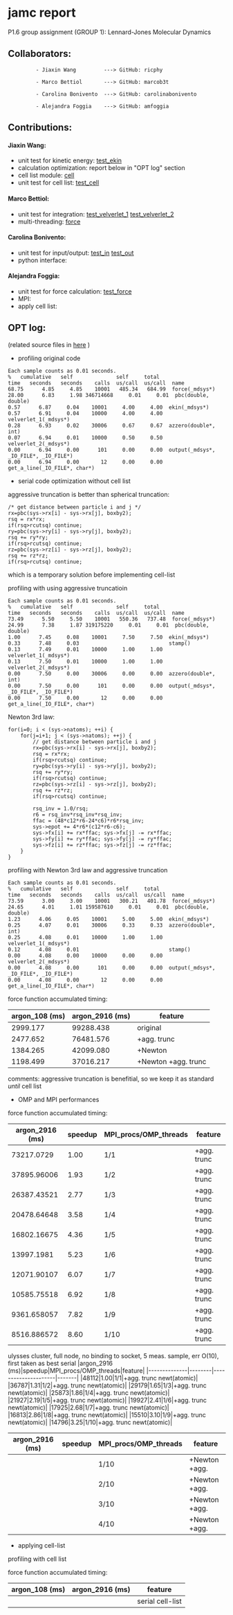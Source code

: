 # jamc report
P1.6 group assignment (GROUP 1): Lennard-Jones Molecular Dynamics

## Collaborators:

             - Jiaxin Wang         ---> GitHub: ricphy 
             
             - Marco Bettiol       ---> GitHub: marcob3t
             
             - Carolina Bonivento  ---> GitHub: carolinabonivento
             
             - Alejandra Foggia    ---> GitHub: amfoggia

## Contributions:

#### Jiaxin Wang:
* unit test for kinetic energy: [test_ekin](./test/test_ekin.c)
* calculation optimization: report below in "OPT log" section
* cell list module: [cell](./src/cell.cc)
* unit test for cell list: [test_cell](./test/test_cell.c)

#### Marco Bettiol:
* unit test for integration: [test_velverlet_1](./test/test_velverlet_1.c) [test_velverlet_2](./test/test_velverlet_2.c)
* multi-threading: [force](./src/force.c)

#### Carolina Bonivento:
* unit test for input/output: [test_in](./test/test_in.c) [test_out](./test/test_out.c)
* python interface:

#### Alejandra Foggia:
* unit test for force calculation: [test_force](./test/test_force.c)
* MPI: 
* apply cell list: 


## OPT log:
(related source files in [here](./opt/) )

* profiling original code

```
Each sample counts as 0.01 seconds.
%   cumulative   self              self     total
time   seconds   seconds    calls  us/call  us/call  name
68.75      4.85     4.85    10001   485.34   684.99  force(_mdsys*)
28.00      6.83     1.98 346714668     0.01     0.01  pbc(double, double)
0.57      6.87     0.04    10001     4.00     4.00  ekin(_mdsys*)
0.57      6.91     0.04    10000     4.00     4.00  velverlet_1(_mdsys*)
0.28      6.93     0.02    30006     0.67     0.67  azzero(double*, int)
0.07      6.94     0.01    10000     0.50     0.50  velverlet_2(_mdsys*)
0.00      6.94     0.00      101     0.00     0.00  output(_mdsys*, _IO_FILE*, _IO_FILE*)
0.00      6.94     0.00       12     0.00     0.00  get_a_line(_IO_FILE*, char*)
```

* serial code optimization without cell list

aggressive truncation is better than spherical truncation:

```
/* get distance between particle i and j */
rx=pbc(sys->rx[i] - sys->rx[j], boxby2);
rsq = rx*rx;
if(rsq>rcutsq) continue; 
ry=pbc(sys->ry[i] - sys->ry[j], boxby2);
rsq += ry*ry;
if(rsq>rcutsq) continue; 
rz=pbc(sys->rz[i] - sys->rz[j], boxby2);
rsq += rz*rz;
if(rsq>rcutsq) continue; 
```
which is a temporary solution before implementing cell-list

profiling with using aggressive truncatioin

```
Each sample counts as 0.01 seconds.
%   cumulative   self              self     total
time   seconds   seconds    calls  us/call  us/call  name
73.49      5.50     5.50    10001   550.36   737.48  force(_mdsys*)
24.99      7.38     1.87 319175220     0.01     0.01  pbc(double, double)
1.00      7.45     0.08    10001     7.50     7.50  ekin(_mdsys*)
0.33      7.48     0.03                             stamp()
0.13      7.49     0.01    10000     1.00     1.00  velverlet_1(_mdsys*)
0.13      7.50     0.01    10000     1.00     1.00  velverlet_2(_mdsys*)
0.00      7.50     0.00    30006     0.00     0.00  azzero(double*, int)
0.00      7.50     0.00      101     0.00     0.00  output(_mdsys*, _IO_FILE*, _IO_FILE*)
0.00      7.50     0.00       12     0.00     0.00  get_a_line(_IO_FILE*, char*)
```

Newton 3rd law:

```
for(i=0; i < (sys->natoms); ++i) {
    for(j=i+1; j < (sys->natoms); ++j) {
        // get distance between particle i and j
        rx=pbc(sys->rx[i] - sys->rx[j], boxby2);
        rsq = rx*rx;
        if(rsq>rcutsq) continue;
        ry=pbc(sys->ry[i] - sys->ry[j], boxby2);
        rsq += ry*ry;
        if(rsq>rcutsq) continue;
        rz=pbc(sys->rz[i] - sys->rz[j], boxby2);
        rsq += rz*rz;
        if(rsq>rcutsq) continue;

        rsq_inv = 1.0/rsq;
        r6 = rsq_inv*rsq_inv*rsq_inv;
        ffac = (48*c12*r6-24*c6)*r6*rsq_inv;
        sys->epot += 4*r6*(c12*r6-c6);
        sys->fx[i] += rx*ffac; sys->fx[j] -= rx*ffac;
        sys->fy[i] += ry*ffac; sys->fy[j] -= ry*ffac;
        sys->fz[i] += rz*ffac; sys->fz[j] -= rz*ffac;
    }
}
```

profiling with Newton 3rd law and aggressive truncation

```
Each sample counts as 0.01 seconds.
%   cumulative   self              self     total
time   seconds   seconds    calls  us/call  us/call  name
73.59      3.00     3.00    10001   300.21   401.78  force(_mdsys*)
24.65      4.01     1.01 159587610     0.01     0.01  pbc(double, double)
1.23      4.06     0.05    10001     5.00     5.00  ekin(_mdsys*)
0.25      4.07     0.01    30006     0.33     0.33  azzero(double*, int)
0.25      4.08     0.01    10000     1.00     1.00  velverlet_1(_mdsys*)
0.12      4.08     0.01                             stamp()
0.00      4.08     0.00    10000     0.00     0.00  velverlet_2(_mdsys*)
0.00      4.08     0.00      101     0.00     0.00  output(_mdsys*, _IO_FILE*, _IO_FILE*)
0.00      4.08     0.00       12     0.00     0.00  get_a_line(_IO_FILE*, char*)
```

force function accumulated timing:

|argon_108 (ms)|argon_2916 (ms)|feature|
|--------------|---------------|-------|
|2999.177|99288.438|original|
|2477.652|76481.576|+agg. trunc|
|1384.265|42099.080|+Newton|
|1198.499|37016.217|+Newton +agg. trunc|

comments: aggressive truncation is benefitial, so we keep it as standard *until* cell list


* OMP and MPI performances

force function accumulated timing:

|argon_2916 (ms)|speedup|MPI_procs/OMP_threads|feature|
|--------------|--------|---------------------|-------|
|73217.0729|1.00|1/1|+agg. trunc|
|37895.96006|1.93|1/2|+agg. trunc|
|26387.43521|2.77|1/3|+agg. trunc|
|20478.64648|3.58|1/4|+agg. trunc|
|16802.16675|4.36|1/5|+agg. trunc|
|13997.1981|5.23|1/6|+agg. trunc|
|12071.90107|6.07|1/7|+agg. trunc|
|10585.75518|6.92|1/8|+agg. trunc|
|9361.658057|7.82|1/9|+agg. trunc|
|8516.886572|8.60|1/10|+agg. trunc|

ulysses cluster, full node, no binding to socket, 5 meas. sample, err O(10), first taken as best serial
|argon_2916 (ms)|speedup|MPI_procs/OMP_threads|feature|
|--------------|--------|---------------------|-------|
|48112|1.00|1/1|+agg. trunc newt(atomic)|
|36787|1.31|1/2|+agg. trunc newt(atomic)|
|29179|1.65|1/3|+agg. trunc newt(atomic)|
|25873|1.86|1/4|+agg. trunc newt(atomic)|
|21927|2.19|1/5|+agg. trunc newt(atomic)|
|19927|2.41|1/6|+agg. trunc newt(atomic)|
|17925|2.68|1/7|+agg. trunc newt(atomic)|
|16813|2.86|1/8|+agg. trunc newt(atomic)|
|15510|3.10|1/9|+agg. trunc newt(atomic)|
|14796|3.25|1/10|+agg. trunc newt(atomic)|

|argon_2916 (ms)|speedup|MPI_procs/OMP_threads|feature|
|--------------|--------|---------------------|-------|
|||1/10|+Newton +agg.|
|||2/10|+Newton +agg.|
|||3/10|+Newton +agg.|
|||4/10|+Newton +agg.|


* applying cell-list

profiling with cell list

force function accumulated timing:

|argon_108 (ms)|argon_2916 (ms)|feature|
|--------------|---------------|-------|
|              |               |serial cell-list|





